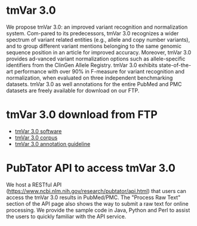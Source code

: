 # tmVar 3.0

We propose tmVar 3.0: an improved variant recognition and normalization system. Com-pared to its predecessors, tmVar 3.0 recognizes a wider spectrum of variant related entities (e.g., allele and copy number variants), and to group different variant mentions belonging to the same genomic sequence position in an article for improved accuracy. Moreover, tmVar 3.0 provides ad-vanced variant normalization options such as allele-specific identifiers from the ClinGen Allele Registry. tmVar 3.0 exhibits state-of-the-art performance with over 90% in F-measure for variant recognition and normalization, when evaluated on three independent benchmarking datasets. tmVar 3.0 as well annotations for the entire PubMed and PMC datasets are freely available for download on our FTP.

# tmVar 3.0 download from FTP

- [tmVar 3.0 software](https://ftp.ncbi.nlm.nih.gov/pub/lu/tmVar3/tmVar3.0.tar.gz)
- [tmVar 3.0 corpus](https://ftp.ncbi.nlm.nih.gov/pub/lu/tmVar3/tmVar3Corpus.txt)
- [tmVar 3.0 annotation guideline](https://ftp.ncbi.nlm.nih.gov/pub/lu/tmVar3/AnnotationGuideline.docx)

# PubTator API to access tmVar 3.0

We host a RESTful API (https://www.ncbi.nlm.nih.gov/research/pubtator/api.html) that users can access the tmVar 3.0 results in PubMed/PMC. The "Process Raw Text" section of the API page also shows the way to submit a raw text for online processing. We provide the sample code in Java, Python and Perl to assist the users to quickly familiar with the API service.
